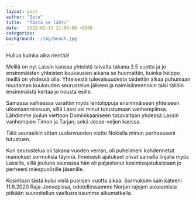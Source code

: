 ```yaml
---
layout: post
author: "Satu"
title:  "Tästä se lähti"
date:   2022-02-15 21:08:00 +0200
categories:
background: '/img/beach.jpg'
---
```


Hullua kuinka aika rientää! 

Meillä on nyt Lassin kanssa yhteistä taivalta takana 3.5 vuotta ja jo ensimmäisten yhteisten kuukausien aikana se huomattiin, kuinka helppo meillä on yhdessä olla. 
Yhteisestä tulevaisuudesta taidettiin alkaa puhumaan muutaman kuukauden seurustelun jälkeen ja naimisiinmenokin taisi tällöin ensimmäistä kertaa jo nousta esille. 

Samassa vaiheessa varattiin myös lentolippuja ensimmäiseen yhteiseen ulkomaanreissuun, sillä Lassi vei minut tutustumaan vanhempiinsa. 
Lähdimme joulun viettoon Dominikaaniseen tasavaltaan yhdessä Lassin vanhempien Timon ja Tarjan, sekä Jesse-veljen kanssa. 

Tätä seurasikin sitten uudenvuoden vietto Nokialla minun perheeseeni tutustuen. 

Kun seurustelua oli takana vuoden verran, oli puhelimeni kohdennetut mainokset sormuksia täynnä. Ilmeisesti ajatukset olivat samalla linjalla myös Lassilla, sillä jouluna saunassa hän oli paljastanut kosimisajatuksistaan jo perheeni miespuolisille jäsenille. 

Kosintaan tästä kului vielä puolisen vuotta aikaa. Sormuksen sain käteeni 11.6.2020 Raja-Joosepissa, odotellessamme Norjan rajojen aukeamista pitkään suunnitellun vaellusreissumme alkumatkalla.
